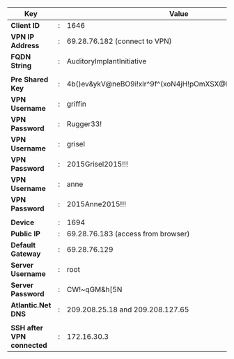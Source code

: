 |   Key                      |   |    Value                                |
|----------------------------|---|-----------------------------------------|
| __Client ID__	           | : | 1646                               |
|__VPN IP Address__	       | : | 69.28.76.182  (connect to VPN)           |
|__FQDN String__            | : |  AuditoryImplantInitiative       | 
|                           |   |                                         |          
|__Pre Shared Key__	      | : |4b()ev&ykV@neBO9i!xlr^9f^(xoN4jH!pOmXSX@EZxVqbULci8Gl8Xp|
|__VPN Username__	          | : |griffin                 |
|__VPN Password__	          | : | Rugger33!            |
|__VPN Username__	          | : | grisel                |
|__VPN Password__	          | : | 2015Grisel2015!!!      |
|__VPN Username__	          | : | anne                      |
|__VPN Password__	          | : | 2015Anne2015!!!        |
|                           |   |                                         |  
|**Device**			|: |1694|
|**Public IP**		|:| 69.28.76.183 (access from browser)|
|**Default Gateway**	|: |69.28.76.129|
|**Server Username**	|: |root|
|**Server Password**|	: |CW!~qGM&h[5N|
|**Atlantic.Net DNS**	|: |209.208.25.18 and 209.208.127.65|
|                           |   |                                         | 
| **SSH after VPN connected** | : |  172.16.30.3 |

